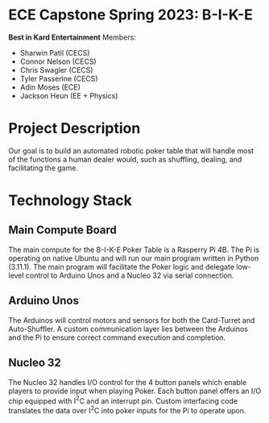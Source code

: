 # ECE Capstone Spring 2023: B-I-K-E
**Best in Kard Entertainment**
Members: 
<ul>
<li>Sharwin Patil (CECS)</li>
<li>Connor Nelson (CECS)</li>
<li>Chris Swagler (CECS)</li>
<li>Tyler Passerine (CECS)</li>
<li>Adin Moses (ECE)</li>
<li>Jackson Heun (EE + Physics)</li>
</ul>

# Project Description
Our goal is to build an automated robotic poker table that will handle most of the functions a human dealer would, such as shuffling, dealing, and facilitating the game.

# Technology Stack
## Main Compute Board
The main compute for the B-I-K-E Poker Table is a Rasperry Pi 4B. The Pi is operating on native Ubuntu and will run our main program written in Python (3.11.1). The main program will facilitate the Poker logic and delegate low-level control to Arduino Unos and a Nucleo 32 via serial connection.
## Arduino Unos
The Arduinos will control motors and sensors for both the Card-Turret and Auto-Shuffler. A custom communication layer lies between the Arduinos and the Pi to ensure correct command execution and completion.
## Nucleo 32
The Nucleo 32 handles I/O control for the 4 button panels which enable players to provide input when playing Poker. Each button panel offers an I/O chip equipped with I$^2$C and an interrupt pin. Custom interfacing code translates the data over I$^2$C into poker inputs for the Pi to operate upon.

